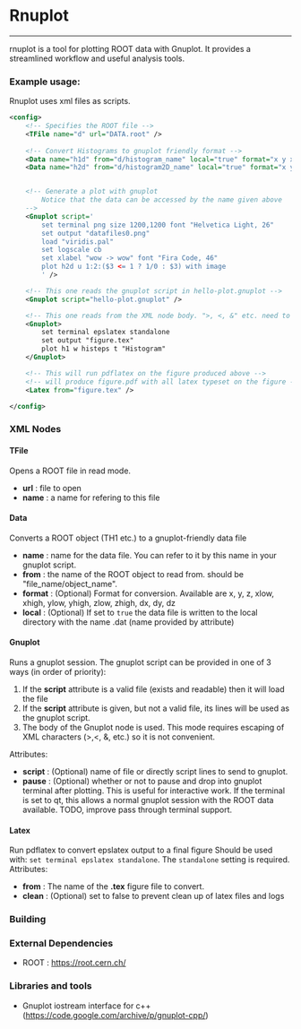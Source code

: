# Rnuplot
---

rnuplot is a tool for plotting ROOT data with Gnuplot. It provides a streamlined workflow and useful analysis tools.

### Example usage:
Rnuplot uses xml files as scripts.

```xml
<config>
	<!-- Specifies the ROOT file -->
	<TFile name="d" url="DATA.root" />
	
	<!-- Convert Histograms to gnuplot friendly format -->
	<Data name="h1d" from="d/histogram_name" local="true" format="x y xlow xhigh dy"/>
	<Data name="h2d" from="d/histogram2D_name" local="true" format="x y z"/>


	<!-- Generate a plot with gnuplot 
		Notice that the data can be accessed by the name given above
	-->
	<Gnuplot script='
		set terminal png size 1200,1200 font "Helvetica Light, 26"
		set output "datafiles0.png"
		load "viridis.pal"
		set logscale cb
		set xlabel "wow -> wow" font "Fira Code, 46"
		plot h2d u 1:2:($3 <= 1 ? 1/0 : $3) with image
		' />

	<!-- This one reads the gnuplot script in hello-plot.gnuplot -->
	<Gnuplot script="hello-plot.gnuplot" />

	<!-- This one reads from the XML node body. ">, <, &" etc. need to be escaped here  -->
	<Gnuplot>
		set terminal epslatex standalone 
		set output "figure.tex"
		plot h1 w histeps t "Histogram"
	</Gnuplot>

	<!-- This will run pdflatex on the figure produced above -->
	<!-- will produce figure.pdf with all latex typeset on the figure -->
	<Latex from="figure.tex" />

</config>
```


### XML Nodes

#### TFile
Opens a ROOT file in read mode.
- **url** : file to open
- **name** : a name for refering to this file

#### Data
Converts a ROOT object (TH1 etc.) to a gnuplot-friendly data file
- **name** : name for the data file. You can refer to it by this name in your gnuplot script.
- **from** : the name of the ROOT object to read from. should be "file_name/object_name".
- **format** : (Optional) Format for conversion. Available are x, y, z, xlow, xhigh, ylow, yhigh, zlow, zhigh, dx, dy, dz
- **local** : (Optional) If set to `true` the data file is written to the local directory with the name <name>.dat (name provided by attribute)

#### Gnuplot
Runs a gnuplot session. The gnuplot script can be provided in one of 3 ways (in order of priority):
1. If the **script** attribute is a valid file (exists and readable) then it will load the file
2. If the **script** attribute is given, but not a valid file, its lines will be used as the gnuplot script.
3. The body of the Gnuplot node is used. This mode requires escaping of XML characters (>,<, &, etc.) so it is not convenient.

Attributes:
- **script** : (Optional) name of file or directly script lines to send to gnuplot.
- **pause** : (Optional) whether or not to pause and drop into gnuplot terminal after plotting. This is useful for interactive work. If the terminal is set to qt, this allows a normal gnuplot session with the ROOT data available. TODO, improve pass through terminal support.

#### Latex
Run pdflatex to convert epslatex output to a final figure
Should be used with: `set terminal epslatex standalone`. The `standalone` setting is required.
Attributes:
- **from** : The name of the **.tex** figure file to convert.
- **clean** : (Optional) set to false to prevent clean up of latex files and logs


### Building


### External Dependencies 
- ROOT : https://root.cern.ch/

### Libraries and tools
- Gnuplot iostream interface for c++ (https://code.google.com/archive/p/gnuplot-cpp/)
